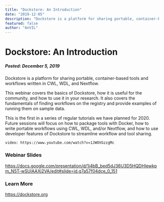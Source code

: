 ```yaml
---
title: "Dockstore: An Introduction"
date: "2019-12-05"
description: "Dockstore is a platform for sharing portable, container-based tools and workflows written in CWL, WDL, and Nextflow. This webinar covers the basics of Dockstore, how it is useful for the community, and how to use it in your research."
featured: false
author: "AnVIL"
---
```


# Dockstore: An Introduction

##### Posted: December 5, 2019

<hero>Dockstore is a platform for sharing portable, container-based tools and workflows written in CWL, WDL, and Nextflow.</hero>

This webinar covers the basics of Dockstore, how it is useful for the community, and how to use it in your research. It also covers the fundamentals of finding workflows on the registry and provide examples of running them on sample data.

This is the first in a series of regular tutorials we have planned for 2020. Future sessions will focus on how to package tools with Docker, how to write portable workflows using CWL, WDL, and/or Nextflow, and how to use developer features of Dockstore to streamline workflow and tool sharing.

`video: https://www.youtube.com/watch?v=1JWOVGzzgMc`

### Webinar Slides

<https://docs.google.com/presentation/d/1j4bB_bed5dJ36U3D5HQDHIewkpm_N5T-wSUlAAXj2VA/edit#slide=id.g7a57f04dce_0_151>

### Learn More

<https://dockstore.org>
